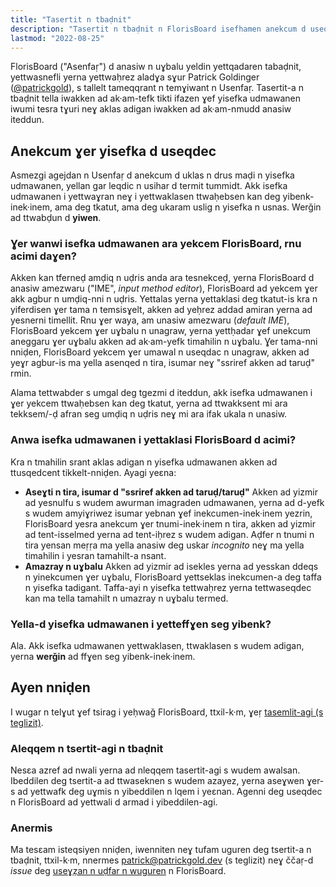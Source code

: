 ```yaml
---
title: "Tasertit n tbaḍnit"
description: "Tasertit n tbaḍnit n FlorisBoard isefhamen anekcum d useqdec n yisefka-inek·inem udmawanen"
lastmod: "2022-08-25"
---
```


FlorisBoard ("Asenfaṛ") d anasiw n uɣbalu yeldin yettqadaren tabaḍnit, yettwasnefli yerna yettwaḥrez aladɣa sɣur Patrick Goldinger ([@patrickgold](https://github.com/patrickgold)), s tallelt tameqqrant n temɣiwant n Usenfaṛ.
Tasertit-a n tbaḍnit tella iwakken ad ak·am-tefk tikti ifazen ɣef yisefka udmawanen iwumi tesra tɣuri neɣ aklas adigan iwakken ad ak·am-nmudd anasiw iteddun.

## Anekcum ɣer yisefka d useqdec

Asmezgi agejdan n Usenfaṛ d anekcum d uklas n drus maḍi n yisefka udmawanen, yellan gar leqdic n usihar d termit tummidt.
Akk isefka udmawanen i yettwaɣran neɣ i yettwaklasen ttwaḥebsen kan deg yibenk-inek·inem, ama deg tkatut, ama deg ukaram uslig n yisefka n usnas. Werǧin ad ttwabḍun d **yiwen**.

### Ɣer wanwi isefka udmawanen ara yekcem FlorisBoard, rnu acimi daɣen?

Akken kan tferneḍ amḍiq n uḍris anda ara tesnekceḍ, yerna FlorisBoard d anasiw amezwaru ("IME", _input method editor_), FlorisBoard ad yekcem ɣer akk agbur n umḍiq-nni n uḍris.
Yettalas yerna yettaklasi deg tkatut-is kra n yiferdisen ɣer tama n temsisɣelt, akken ad yeḥrez addad amiran yerna ad yesnerni timellit.
Rnu ɣer waya, am unasiw amezwaru (_default IME_), FlorisBoard yekcem ɣer uɣbalu n unagraw, yerna yettḥadar ɣef unekcum aneggaru ɣer uɣbalu akken ad ak·am-yefk timahilin n uɣbalu.
Ɣer tama-nni nniḍen, FlorisBoard yekcem ɣer umawal n useqdac n unagraw, akken ad yeɣr agbur-is ma yella asenqed n tira, isumar neɣ "ssriref akken ad taruḍ" rmin.

Alama tettwabder s umgal deg tgezmi d iteddun, akk isefka udmawanen i ɣer yekcem ttwaḥebsen kan deg tkatut, yerna ad ttwakksent mi ara tekksem/-ḍ afran seg umḍiq n uḍris neɣ mi ara ifak ukala n unasiw.

### Anwa isefka udmawanen i yettaklasi FlorisBoard d acimi?

Kra n tmahilin srant aklas adigan n yisefka udmawanen akken ad ttusqedcent tikkelt-nniḍen. Ayagi yeɛna:

- **Aseɣti n tira, isumar d "ssriref akken ad taruḍ/taruḍ"**
  Akken ad yizmir ad yesnulfu s wudem awurman imagraden udmawanen, yerna ad d-yefk s wudem amyiɣriwez isumar yebnan ɣef inekcumen-inek·inem yezrin, FlorisBoard yesra anekcum ɣer tnumi-inek·inem n tira, akken ad yizmir ad tent-isselmed yerna ad tent-iḥrez s wudem adigan.
  Aḍfer n tnumi n tira yensan meṛṛa ma yella anasiw deg uskar _incognito_ neɣ ma yella timahilin i yesran tamahilt-a nsant.
- **Amazray n uɣbalu**
  Akken ad yizmir ad isekles yerna ad yesskan ddeqs n yinekcumen ɣer uɣbalu, FlorisBoard yettseklas inekcumen-a deg taffa n yisefka tadigant.
  Taffa-ayi n yisefka tettwaḥrez yerna tettwaseqdec kan ma tella tamahilt n umazray n uɣbalu termed.

### Yella-d yisefka udmawanen i yetteffɣen seg yibenk?

Ala. Akk isefka udmawanen yettwaklasen, ttwaklasen s wudem adigan, yerna **werǧin** ad ffɣen seg yibenk-inek·inem.

## Ayen nniḍen

I wugar n telɣut ɣef tsirag i yeḥwaǧ FlorisBoard, ttxil-k·m, ɣeṛ [tasemlit-agi (s teglizit)](https://github.com/florisboard/florisboard/wiki/List-of-permissions-FlorisBoard-requests).

### Aleqqem n tsertit-agi n tbaḍnit

Nesεa azref ad nwali yerna ad nleqqem tasertit-agi s wudem awalsan.
Ibeddilen deg tsertit-a ad ttwaseknen s wudem azayez, yerna aseɣwen ɣer-s ad yettwafk deg uɣmis n yibeddilen n lqem i yeɛnan.
Agenni deg useqdec n FlorisBoard ad yettwali d armad i yibeddilen-agi.

### Anermis

Ma tesεam isteqsiyen nniḍen, iwenniten neɣ tufam uguren deg tsertit-a n tbaḍnit, ttxil-k·m, nnermes [patrick@patrickgold.dev](mailto:patrick@patrickgold.dev) (s teglizit) neɣ ččaṛ-d _issue_ deg [useɣẓan n uḍfar n wuguren](https://github.com/florisboard/florisboard/issues) n FlorisBoard.
